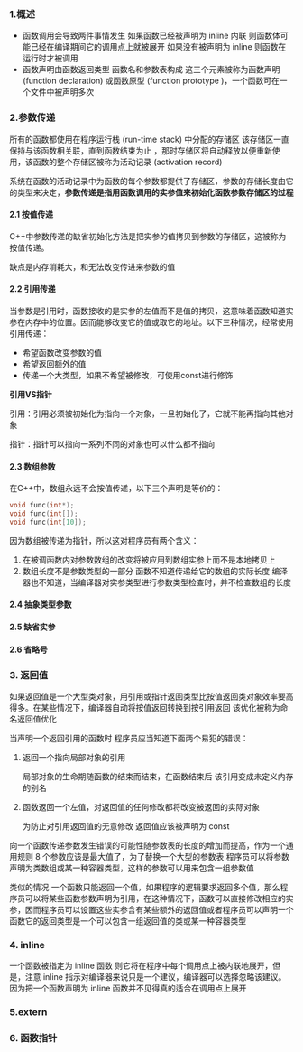 ### 1.概述

* 函数调用会导致两件事情发生 如果函数已经被声明为 inline 内联 则函数体可能已经在编译期间它的调用点上就被展开 如果没有被声明为 inline 则函数在运行时才被调用 
* 函数声明由函数返回类型 函数名和参数表构成 这三个元素被称为函数声明 (function declaration) 或函数原型 (function prototype )，一个函数可在一个文件中被声明多次



### 2.参数传递

所有的函数都使用在程序运行栈 (run-time stack) 中分配的存储区 该存储区一直保持与该函数相关联，直到函数结束为止 ，那时存储区将自动释放以便重新使用，该函数的整个存储区被称为活动记录 (activation record)

系统在函数的活动记录中为函数的每个参数都提供了存储区，参数的存储长度由它的类型来决定，**参数传递是指用函数调用的实参值来初始化函数参数存储区的过程**

#### 2.1 按值传递

C++中参数传递的缺省初始化方法是把实参的值拷贝到参数的存储区，这被称为按值传递。

缺点是内存消耗大，和无法改变传进来参数的值

#### 2.2 引用传递

当参数是引用时，函数接收的是实参的左值而不是值的拷贝，这意味着函数知道实参在内存中的位置。因而能够改变它的值或取它的地址。以下三种情况，经常使用引用传递：

* 希望函数改变参数的值
* 希望返回额外的值
* 传递一个大类型，如果不希望被修改，可使用const进行修饰

**引用VS指针**

引用：引用必须被初始化为指向一个对象，一旦初始化了，它就不能再指向其他对象

指针：指针可以指向一系列不同的对象也可以什么都不指向

#### 2.3 数组参数

在C++中，数组永远不会按值传递，以下三个声明是等价的：

```cpp
void func(int*);
void func(int[]);
void func(int[10]);
```

因为数组被传递为指针，所以这对程序员有两个含义：

1. 在被调函数内对参数数组的改变将被应用到数组实参上而不是本地拷贝上 
2. 数组长度不是参数类型的一部分 函数不知道传递给它的数组的实际长度 编泽器也不知道，当编译器对实参类型进行参数类型检查时，并不检查数组的长度

#### 2.4 抽象类型参数

#### 2.5 缺省实参

#### 2.6 省略号



### 3. 返回值

如果返回值是一个大型类对象，用引用或指针返回类型比按值返回类对象效率要高得多。在某些情况下，编译器自动将按值返回转换到按引用返回 该优化被称为命名返回值优化

当声明一个返回引用的函数时 程序员应当知道下面两个易犯的错误：

1. 返回一个指向局部对象的引用

   局部对象的生命期随函数的结束而结束，在函数结束后 该引用变成未定义内存的别名 

2. 函数返回一个左值，对返回值的任何修改都将改变被返回的实际对象 

   为防止对引用返回值的无意修改 返回值应该被声明为 const



向一个函数传递参数发生错误的可能性随参数表的长度的增加而提高，作为一个通用规则 8 个参数应该是最大值了，为了替换一个大型的参数表 程序员可以将参数声明为类数组或某一种容器类型，这样的参数可以用来包含一组参数值

类似的情况 一个函数只能返回一个值，如果程序的逻辑要求返回多个值，那么程序员可以将某些函数参数声明为引用，在这种情况下，函数可以直接修改相应的实参，因而程序员可以设置这些实参含有某些额外的返回值或者程序员可以声明一个函数它的返回类型是一个可以包含一组返回值的类或某一种容器类型



### 4. inline

一个函数被指定为 inline 函数 则它将在程序中每个调用点上被内联地展开，但是，注意 inline 指示对编译器来说只是一个建议，编译器可以选择忽略该建议。因为把一个函数声明为 inline 函数并不见得真的适合在调用点上展开



### 5.extern



### 6. 函数指针

